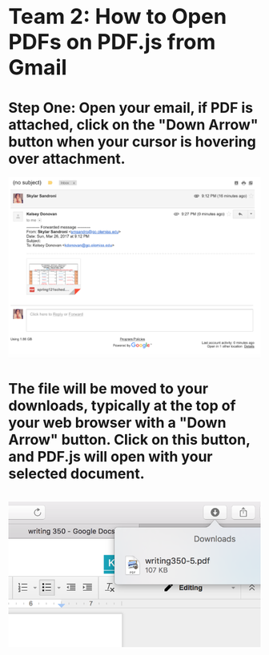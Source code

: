 <h1 style="font-size:300%;">
Team 2: How to Open PDFs on PDF.js from Gmail
</h1>


<h1>
Step One: Open your email, if PDF is attached, click on the "Down Arrow" button when your cursor is hovering over attachment. 
</h1> 

![picture](assets/picture10.png) 

<h1> The file will be moved to your downloads, typically at the top of your web browser with a "Down Arrow" button. Click on this button, and PDF.js will open with your selected document. 
<h1>

![picture](assets/picture3.png)
